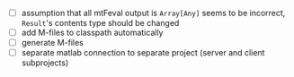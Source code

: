 - [ ] assumption that all mtFeval output is `Array[Any]` seems to be incorrect, `Result`'s contents type should be changed
- [ ] add M-files to classpath automatically
- [ ] generate M-files
- [ ] separate matlab connection to separate project (server and client subprojects)